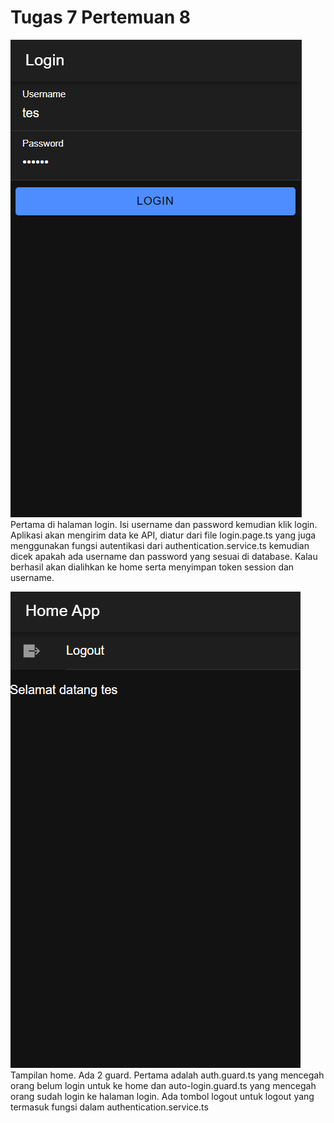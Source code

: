 # Tugas 7 Pertemuan 8

![login](login.png)
Pertama di halaman login. Isi username dan password kemudian klik login. Aplikasi akan mengirim data ke API, diatur dari file login.page.ts yang juga menggunakan fungsi autentikasi dari authentication.service.ts kemudian dicek apakah ada username dan password yang sesuai di database. Kalau berhasil akan dialihkan ke home serta menyimpan token session dan username. 

![home](home.png)
Tampilan home. Ada 2 guard. Pertama adalah auth.guard.ts yang mencegah orang belum login untuk ke home dan auto-login.guard.ts yang mencegah orang sudah login ke halaman login. Ada tombol logout untuk logout yang termasuk fungsi dalam authentication.service.ts


